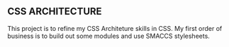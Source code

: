 ## CSS ARCHITECTURE
This project is to refine my CSS Architeture skills in CSS. My first order of business is to build out some modules and use SMACCS stylesheets.
